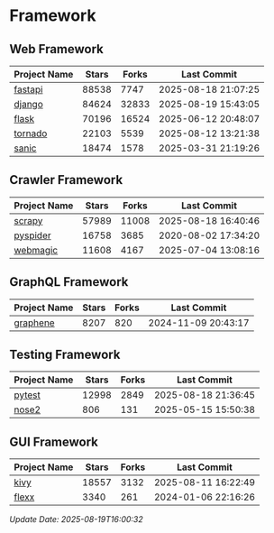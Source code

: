 # Framework

## Web Framework
| Project Name | Stars | Forks | Last Commit |
| ------------ | ----- | ----- | ----------- |
| [fastapi](https://github.com/fastapi/fastapi) | 88538 | 7747 | 2025-08-18 21:07:25 |
| [django](https://github.com/django/django) | 84624 | 32833 | 2025-08-19 15:43:05 |
| [flask](https://github.com/pallets/flask) | 70196 | 16524 | 2025-06-12 20:48:07 |
| [tornado](https://github.com/tornadoweb/tornado) | 22103 | 5539 | 2025-08-12 13:21:38 |
| [sanic](https://github.com/sanic-org/sanic) | 18474 | 1578 | 2025-03-31 21:19:26 |

## Crawler Framework
| Project Name | Stars | Forks | Last Commit |
| ------------ | ----- | ----- | ----------- |
| [scrapy](https://github.com/scrapy/scrapy) | 57989 | 11008 | 2025-08-18 16:40:46 |
| [pyspider](https://github.com/binux/pyspider) | 16758 | 3685 | 2020-08-02 17:34:20 |
| [webmagic](https://github.com/code4craft/webmagic) | 11608 | 4167 | 2025-07-04 13:08:16 |

## GraphQL Framework
| Project Name | Stars | Forks | Last Commit |
| ------------ | ----- | ----- | ----------- |
| [graphene](https://github.com/graphql-python/graphene) | 8207 | 820 | 2024-11-09 20:43:17 |

## Testing Framework
| Project Name | Stars | Forks | Last Commit |
| ------------ | ----- | ----- | ----------- |
| [pytest](https://github.com/pytest-dev/pytest) | 12998 | 2849 | 2025-08-18 21:36:45 |
| [nose2](https://github.com/nose-devs/nose2) | 806 | 131 | 2025-05-15 15:50:38 |

## GUI Framework
| Project Name | Stars | Forks | Last Commit |
| ------------ | ----- | ----- | ----------- |
| [kivy](https://github.com/kivy/kivy) | 18557 | 3132 | 2025-08-11 16:22:49 |
| [flexx](https://github.com/flexxui/flexx) | 3340 | 261 | 2024-01-06 22:16:26 |

*Update Date: 2025-08-19T16:00:32*
